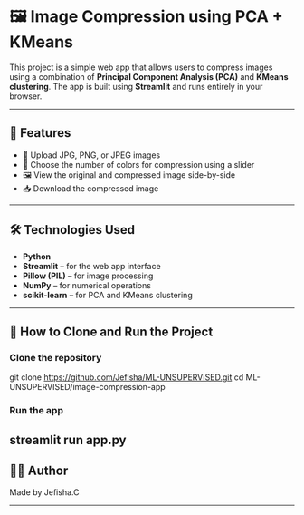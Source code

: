 # 🖼️ Image Compression using PCA + KMeans

This project is a simple web app that allows users to compress images using a combination of **Principal Component Analysis (PCA)** and **KMeans clustering**. The app is built using **Streamlit** and runs entirely in your browser.

---

## 🚀 Features

- 📁 Upload JPG, PNG, or JPEG images
- 🎨 Choose the number of colors for compression using a slider
- 🖼️ View the original and compressed image side-by-side
- 📥 Download the compressed image

---

## 🛠️ Technologies Used

- **Python**
- **Streamlit** – for the web app interface
- **Pillow (PIL)** – for image processing
- **NumPy** – for numerical operations
- **scikit-learn** – for PCA and KMeans clustering

---

## 🚀 How to Clone and Run the Project

###  Clone the repository
git clone https://github.com/Jefisha/ML-UNSUPERVISED.git
cd ML-UNSUPERVISED/image-compression-app

### Run the app

streamlit run app.py
---
## 🧑‍💻 Author
Made by Jefisha.C

----
